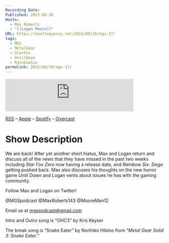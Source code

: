 ```yaml
---
Recording Date: 
Published: 2015-08-26
Hosts:
  - Max Roberts
  - "[[Logan Moore]]"
URL: https://maxfrequency.net/2015/08/26/mgs-17/
tags:
  - MGS
  - MetalGear
  - StarFox
  - UntilDawn
  - RainbowSix
permalink: 2015/08/26/mgs-17/
---
```

<iframe src="https://podcasters.spotify.com/pod/show/millennialgamingspeak/embed/episodes/Episode-17-Until-Dawn-Arrives--Metal-Gear-Solid-V-is-Imminent-e1adhue/a-a6ts484" height="102px" width="400px" frameborder="0" scrolling="no"></iframe>

[RSS](https://anchor.fm/s/74aa3858/podcast/rss) – [Apple](https://podcasts.apple.com/us/podcast/episode-3-gdc-wrap-up/id1000915981?i=1000542222515) – [Spotify](https://open.spotify.com/episode/7wePXT4Bt22LWifVLx3n8y) – [Overcast](https://overcast.fm/+EtIgeWxEU)
# Show Description

We are back! After yet another short hiatus, Max and Logan return and discuss all of the news that they have missed in the past two weeks including *Star Fox Zero* now having a release date, and *Rainbow Six: Siege* getting pushed back. Max also discuses his thoughts on the new horror game *Until Dawn* and Logan vents about issues he has with the gaming community.

Follow Max and Logan on Twitter!

@MGSpodcast
@MaxRoberts143
@MooreMan12

Email us at mgspodcast@gmail.com

Intro and Outro song is “OHC3” by Kris Keyser

The break song is “Snake Eater” by Norihiko Hibino from “*Metal Gear Solid 3: Snake Eater*.”